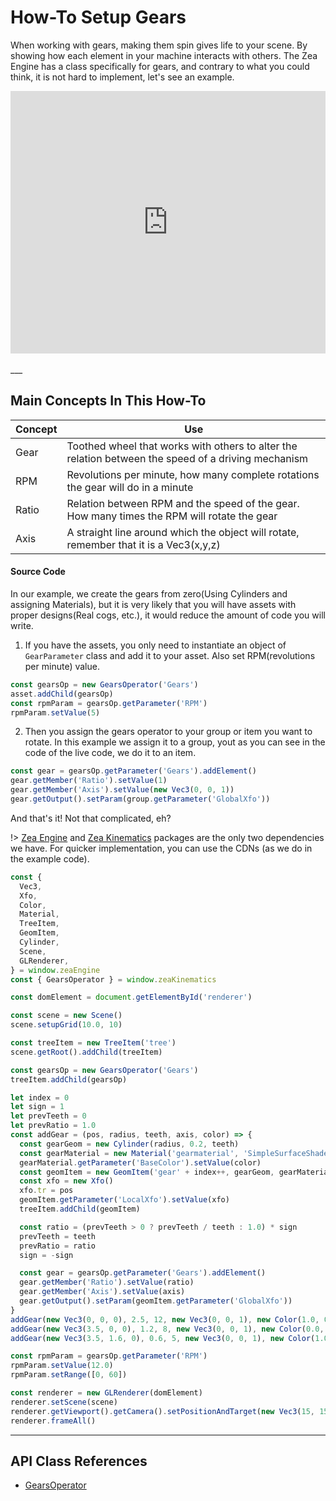 [//]: <> (Author: Philip Taylor)
[//]: <> (Last Modified: June 12, 2020)

# How-To Setup Gears
When working with gears, making them spin gives life to your scene. By showing how each element in your machine interacts with others. The Zea Engine has a class specifically for gears, and contrary to what you could think, it is not hard to implement, let's see an example.
<br>

<!-- Copy and Paste Me -->
<div class="glitch-embed-wrap" style="height: 420px; width: 100%;">
  <iframe
    src="https://glitch.com/embed/#!/embed/gear-operator?path=src/main.js&previewSize=100"
    title="gear-operator on Glitch"
    allow="geolocation; microphone; camera; midi; vr; encrypted-media"
    style="height: 100%; width: 100%; border: 0;">
  </iframe>
</div>
<br>
___

## Main Concepts In This How-To

|Concept|Use|
|-| -|
|Gear|Toothed wheel that works with others to alter the relation between the speed of a driving mechanism|
|RPM|Revolutions per minute, how many complete rotations the gear will do in a minute |
|Ratio|Relation between RPM and the speed of the gear. How many times the RPM will rotate the gear|
|Axis|A straight line around which the object will rotate, remember that it is a Vec3(x,y,z)|


#### Source Code
In our example, we create the gears from zero(Using Cylinders and assigning Materials), but it is very likely that you will have assets with proper designs(Real cogs, etc.), it would reduce the amount of code you will write.
<br>

1. If you have the assets, you only need to instantiate an object of `GearParameter` class and add it to your asset.
Also set RPM(revolutions per minute) value.
```javascript
const gearsOp = new GearsOperator('Gears')
asset.addChild(gearsOp)
const rpmParam = gearsOp.getParameter('RPM')
rpmParam.setValue(5)
```

2. Then you assign the gears operator to your group or item you want to rotate. In this example we assign it to a group, yout as you can see in the code of the live code, we do it to an item.
```javascript
const gear = gearsOp.getParameter('Gears').addElement()
gear.getMember('Ratio').setValue(1)
gear.getMember('Axis').setValue(new Vec3(0, 0, 1))
gear.getOutput().setParam(group.getParameter('GlobalXfo'))
```

And that's it! Not that complicated, eh?

!>  [Zea Engine](https://github.com/ZeaInc/zea-engine) and [Zea Kinematics](https://github.com/ZeaInc/zea-cad) packages are the only two dependencies we have. For quicker implementation, you can use the CDNs (as we do in the example code).

```javascript
const {
  Vec3,
  Xfo,
  Color,
  Material,
  TreeItem,
  GeomItem,
  Cylinder,
  Scene,
  GLRenderer,
} = window.zeaEngine
const { GearsOperator } = window.zeaKinematics

const domElement = document.getElementById('renderer')

const scene = new Scene()
scene.setupGrid(10.0, 10)

const treeItem = new TreeItem('tree')
scene.getRoot().addChild(treeItem)

const gearsOp = new GearsOperator('Gears')
treeItem.addChild(gearsOp)

let index = 0
let sign = 1
let prevTeeth = 0
let prevRatio = 1.0
const addGear = (pos, radius, teeth, axis, color) => {
  const gearGeom = new Cylinder(radius, 0.2, teeth)
  const gearMaterial = new Material('gearmaterial', 'SimpleSurfaceShader')
  gearMaterial.getParameter('BaseColor').setValue(color)
  const geomItem = new GeomItem('gear' + index++, gearGeom, gearMaterial)
  const xfo = new Xfo()
  xfo.tr = pos
  geomItem.getParameter('LocalXfo').setValue(xfo)
  treeItem.addChild(geomItem)

  const ratio = (prevTeeth > 0 ? prevTeeth / teeth : 1.0) * sign
  prevTeeth = teeth
  prevRatio = ratio
  sign = -sign

  const gear = gearsOp.getParameter('Gears').addElement()
  gear.getMember('Ratio').setValue(ratio)
  gear.getMember('Axis').setValue(axis)
  gear.getOutput().setParam(geomItem.getParameter('GlobalXfo'))
}
addGear(new Vec3(0, 0, 0), 2.5, 12, new Vec3(0, 0, 1), new Color(1.0, 0.0, 0.0))
addGear(new Vec3(3.5, 0, 0), 1.2, 8, new Vec3(0, 0, 1), new Color(0.0, 0.0, 1.0))
addGear(new Vec3(3.5, 1.6, 0), 0.6, 5, new Vec3(0, 0, 1), new Color(1.0, 1.0, 0.0))

const rpmParam = gearsOp.getParameter('RPM')
rpmParam.setValue(12.0)
rpmParam.setRange([0, 60])

const renderer = new GLRenderer(domElement)
renderer.setScene(scene)
renderer.getViewport().getCamera().setPositionAndTarget(new Vec3(15, 15, 10), new Vec3(0, 0, 0))
renderer.frameAll()
```
___
## API Class References
- [GearsOperator](api/GearsOperator)

